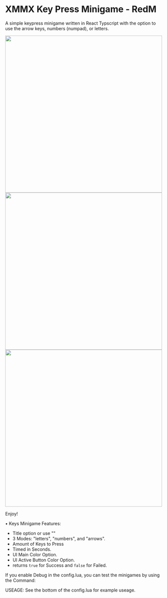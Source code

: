 # XMMX Key Press Minigame - RedM

A simple keypress minigame written in React Typscript with the option to use the arrow keys, numbers (numpad), or letters.

<img src='https://r2.fivemanage.com/image/r365d_Sa10BT62V4O3.png' width='500'>
<img src='https://r2.fivemanage.com/image/r365d_V9xPUlehRIqB.png' width='500'>
<img src='https://r2.fivemanage.com/image/r365d_RVjWelP1s28o.png' width='500'>

Enjoy!

• Keys Minigame Features: 
- Title option or use ""
- 3 Modes: "letters", "numbers", and "arrows".
- Amount of Keys to Press
- Timed in Seconds.
- UI Main Color Option.
- UI Active Button Color Option.
- returns `true` for Success and `false` for Failed.

If you enable Debug in the config.lua, you can test the minigames by using the Command:

USEAGE: See the bottom of the config.lua for example useage.
